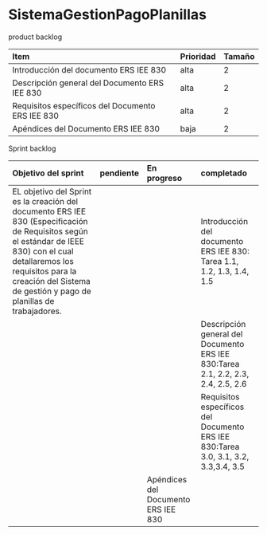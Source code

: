 # SistemaGestionPagoPlanillas
product backlog

| Item | Prioridad| Tamaño |
|  :---         |      :---      |          :---  |
| Introducción del documento ERS IEE 830     | alta     | 2    |
| Descripción general del Documento ERS IEE 830   | alta     | 2    |
|Requisitos específicos del Documento ERS IEE 830  | alta     | 2    |
|Apéndices del Documento ERS IEE 830  | baja    | 2    |


Sprint backlog

| Objetivo del sprint | pendiente|En progreso |completado|
|  :---         |      :---       |   :---  | :--- |
|EL objetivo del Sprint es la creación del documento ERS IEE 830 (Especificación de Requisitos según el estándar de IEEE 830) con el cual detallaremos los requisitos para la creación del Sistema de gestión y pago de planillas de trabajadores.|| |Introducción del documento ERS IEE 830: Tarea 1.1, 1.2, 1.3, 1.4, 1.5|
|| | |Descripción general del Documento ERS IEE 830:Tarea 2.1, 2.2, 2.3, 2.4, 2.5, 2.6|
||||Requisitos específicos del Documento ERS IEE 830:Tarea 3.0, 3.1, 3.2, 3.3,3.4, 3.5|
|| |Apéndices del Documento ERS IEE 830||


